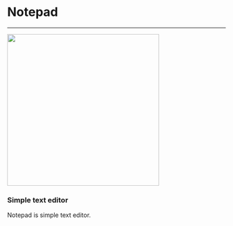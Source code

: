 # Notepad
____

<img width="350" src="https://cdn.icon-icons.com/icons2/2144/PNG/512/diagram_paper_notes_documents_icon_131788.png">

###  Simple text editor

Notepad is simple text editor.
